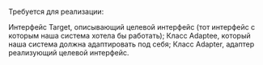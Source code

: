 Требуется для реализации:

Интерфейс Target, описывающий целевой интерфейс (тот интерфейс с которым наша система хотела бы работать);
Класс Adaptee, который наша система должна адаптировать под себя;
Класс Adapter, адаптер реализующий целевой интерфейс.
